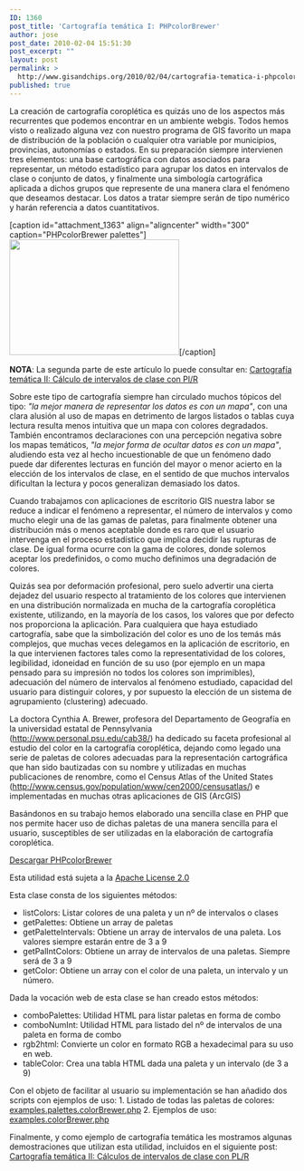```yaml
---
ID: 1360
post_title: 'Cartografía temática I: PHPcolorBrewer'
author: jose
post_date: 2010-02-04 15:51:30
post_excerpt: ""
layout: post
permalink: >
  http://www.gisandchips.org/2010/02/04/cartografia-tematica-i-phpcolorbrewer/
published: true
---
```

La creación de cartografía coroplética es quizás uno de los aspectos más recurrentes que podemos encontrar en un ambiente webgis. Todos hemos visto o realizado alguna vez con nuestro programa de GIS favorito un mapa de distribución de la población o cualquier otra variable por municipios, provincias, autonomías o estados. En su preparación siempre intervienen tres elementos: una base cartográfica con datos asociados para representar, un método estadístico para agrupar los datos en intervalos de clase o conjunto de datos, y finalmente una simbología cartográfica aplicada a dichos grupos que represente de una manera clara el fenómeno que deseamos destacar. Los datos a tratar siempre serán de tipo numérico y harán referencia a datos cuantitativos.

[caption id="attachment_1363" align="aligncenter" width="300" caption="PHPcolorBrewer palettes"]<a title="PHPcolorBrewer palette" href="http://www.gisandchips.org/demos/j3m/plr/PHPcolorBrewer/examples.palettes.PHPcolorBrewer.php" target="_blank"><img class="size-medium wp-image-1363" src="http://www.gisandchips.org/wp-content/paletas.phpColorBrewer-300x204.jpg" alt="" width="300" height="204" /></a>[/caption]

<strong>NOTA</strong>: La segunda parte de este artículo lo puede consultar en: <a href="/2010/02/04/cartografia-tematica-ii-calculo-de-intervalos-de-clase-con-plr/"> Cartografía temática II: Cálculo de intervalos de clase con Pl/R
</a>
<!--more-->

Sobre este tipo de cartografía siempre han circulado muchos tópicos del tipo: <em>"la mejor manera de representar los datos es con un mapa"</em>, con una clara alusión al uso de mapas en detrimento de largos listados o tablas cuya lectura resulta menos intuitiva que un mapa con colores degradados. También encontramos declaraciones con una percepción negativa sobre los mapas temáticos, <em>"la mejor forma de ocultar datos es con un mapa"</em>, aludiendo esta vez al hecho incuestionable de que un fenómeno dado puede dar diferentes lecturas en función del mayor o menor acierto en la elección de los intervalos de clase, en el sentido de que muchos intervalos dificultan la lectura y pocos generalizan demasiado los datos.

Cuando trabajamos con aplicaciones de escritorio GIS nuestra labor se reduce a indicar el fenómeno a representar, el número de intervalos y como mucho elegir una de las gamas de paletas, para finalmente obtener una distribución más o menos aceptable donde es raro que el usuario intervenga en el proceso estadístico que implica decidir las rupturas de clase. De igual forma ocurre con la gama de colores, donde solemos aceptar los predefinidos, o como mucho definimos una degradación de colores.

Quizás sea por deformación profesional, pero suelo advertir una cierta dejadez del usuario respecto al tratamiento de los colores que intervienen en una distribución normalizada en mucha de la cartografía coroplética existente, utilizando, en la mayoría de los casos, los valores que por defecto nos proporciona la aplicación. Para cualquiera que haya estudiado cartografía, sabe que la simbolización del color es uno de los temás más complejos, que muchas veces delegamos en la aplicación de escritorio, en la que intervienen factores tales como la representatividad de los colores, legibilidad, idoneidad en función de su uso (por ejemplo en un mapa pensado para su impresión no todos los colores son imprimibles), adecuación del número de intervalos al fenómeno estudiado, capacidad del usuario para distinguir colores, y por supuesto la elección de un sistema de agrupamiento (clustering) adecuado.

La doctora Cynthia A. Brewer, profesora del Departamento de Geografía en la universidad estatal de Pennsylvania (<a href="http://www.personal.psu.edu/cab38/">http://www.personal.psu.edu/cab38/</a>) ha dedicado su faceta profesional al estudio del color en la cartografía coroplética, dejando como legado una serie de paletas de colores adecuadas para la representación cartográfica que han sido bautizadas con su nombre y utilizadas en muchas publicaciones de renombre, como el Census Atlas of the United States (<a href="http://www.census.gov/population/www/cen2000/censusatlas/">http://www.census.gov/population/www/cen2000/censusatlas/</a>) e implementadas en muchas otras aplicaciones de GIS (ArcGIS)

Basándonos en su trabajo hemos elaborado una sencilla clase en PHP que nos permite hacer uso de dichas paletas de una manera sencilla para el usuario, susceptibles de ser utilizadas en la elaboración de cartografía coroplética.

<a title="Descarga PHPcolorBrewer" href="http://www.gisandchips.org/demos/j3m/plr/PHPcolorBrewer.tar.gz">Descargar PHPcolorBrewer</a>

Esta utilidad está sujeta a la <a href="http://www.gisandchips.org/demos/j3m/plr/PHPcolorBrewer/LICENSE-2.0.txt">Apache License 2.0</a>

Esta clase consta de los siguientes métodos:
<ul>
	<li>listColors: Listar colores de una paleta y un nº de intervalos o clases</li>
	<li>getPalettes: Obtiene un array de paletas</li>
	<li>getPaletteIntervals: Obtiene un array de intervalos de una paleta. Los valores siempre estarán entre de 3 a 9</li>
	<li>getPalIntColors: Obtiene un array de intervalos de una paletas. Siempre será de 3 a 9</li>
	<li>getColor: Obtiene un array con el color de una paleta, un intervalo y un número.</li>
</ul>
Dada la vocación web de esta clase se han creado estos métodos:
<ul>
	<li>comboPalettes: Utilidad HTML para listar paletas en forma de combo</li>
	<li>comboNumInt: Utilidad HTML para listado del nº de intervalos de una paleta en forma de combo</li>
	<li>rgb2html:  Convierte un color en formato RGB a hexadecimal para su uso en web.</li>
	<li>tableColor: Crea una tabla HTML dada una paleta y un intervalo (de 3 a 9)</li>
</ul>
Con el objeto de facilitar al usuario su implementación se han añadido dos scripts con ejemplos de uso:
1. Listado de todas las paletas de colores: <a title="Paletas" href="/demos/j3m/plr/PHPcolorBrewer/examples.palettes.PHPcolorBrewer.php">examples.palettes.colorBrewer.php</a>
2. Ejemplos de uso: <a title="Ejemplos de uso" href="http://www.gisandchips.org/demos/j3m/plr/PHPcolorBrewer/examples.PHPcolorBrewer.php">examples.colorBrewer.php</a>

Finalmente, y como ejemplo de cartografía temática les mostramos algunas demostraciones que utilizan esta utilidad, incluidos en el siguiente post: <a href="/2010/02/04/cartografia-tematica-ii-calculo-de-intervalos-de-clase-con-plr/#demos">Cartografía temática II: Cálculos de intervalos de clase con PL/R</a>